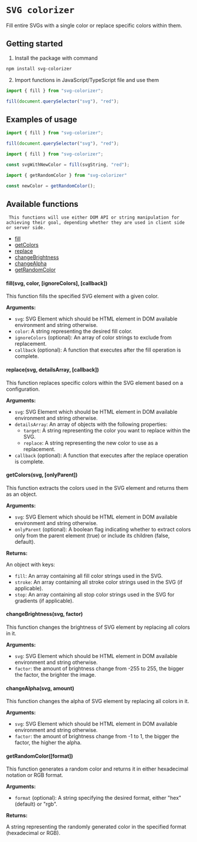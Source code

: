# `SVG colorizer`

Fill entire SVGs with a single color or replace specific colors within them.

## Getting started

1. Install the package with command

```bash
npm install svg-colorizer
```

2. Import functions in JavaScript/TypeScript file and use them

```javascript
import { fill } from "svg-colorizer";

fill(document.querySelector("svg"), "red");
```

## Examples of usage

```javascript
import { fill } from "svg-colorizer";

fill(document.querySelector("svg"), "red");
```

```javascript
import { fill } from "svg-colorizer";

const svgWithNewColor = fill(svgString, "red");
```

```javascript
import { getRandomColor } from "svg-colorizer"

const newColor = getRandomColor();
```

## Available functions
 ` This functions will use either DOM API or string manipulation for achieving their goal, depending whether they are used in client side or server side.`

- [fill](#fill)
- [getColors](#getColors)
- [replace](#replace)
- [changeBrightness](#changeBrightness)
- [changeAlpha](#changeAlpha)
- [getRandomColor](#getRandomColor)


#### <span id="fill"> fill(svg, color, [ignoreColors], [callback]) </span>

This function fills the specified SVG element with a given color.

**Arguments:**

* `svg`: SVG Element which should be HTML element in DOM available environment and string otherwise.
* `color`: A string representing the desired fill color.
* `ignoreColors` (optional): An array of color strings to exclude from replacement.
* `callback` (optional): A function that executes after the fill operation is complete.


#### <span id="replace"> replace(svg, detailsArray, [callback]) </span>

This function replaces specific colors within the SVG element based on a configuration.

**Arguments:**

* `svg`: SVG Element which should be HTML element in DOM available environment and string otherwise.
* `detailsArray`: An array of objects with the following properties:
    * `target`: A string representing the color you want to replace within the SVG.
    * `replace`: A string representing the new color to use as a replacement.
* `callback` (optional): A function that executes after the replace operation is complete.


#### <span id="getColors"> getColors(svg, [onlyParent]) </span>

This function extracts the colors used in the SVG element and returns them as an object.

**Arguments:**

* `svg`: SVG Element which should be HTML element in DOM available environment and string otherwise.
* `onlyParent` (optional): A boolean flag indicating whether to extract colors only from the parent element (true) or include its children (false, default).

**Returns:**

An object with keys:

* `fill`: An array containing all fill color strings used in the SVG.
* `stroke`: An array containing all stroke color strings used in the SVG (if applicable).
* `stop`: An array containing all stop color strings used in the SVG for gradients (if applicable).


#### <span id="changeBrightness">changeBrightness(svg, factor)</span>

This function changes the brightness of SVG element by replacing all colors in it.

**Arguments:**

* `svg`: SVG Element which should be HTML element in DOM available environment and string otherwise.
* `factor`: the amount of brightness change from -255 to 255, the bigger the factor, the brighter the image.


#### <span id="changeAlpha">changeAlpha(svg, amount)</span>

This function changes the alpha of SVG element by replacing all colors in it.

**Arguments:**

* `svg`: SVG Element which should be HTML element in DOM available environment and string otherwise.
* `factor`: the amount of brightness change from -1 to 1, the bigger the factor, the higher the alpha.


#### <span id="getRandomColor">getRandomColor([format])</span>

This function generates a random color and returns it in either hexadecimal notation or RGB format.

**Arguments:**

* `format` (optional): A string specifying the desired format, either "hex" (default) or "rgb".

**Returns:**

A string representing the randomly generated color in the specified format (hexadecimal or RGB).

